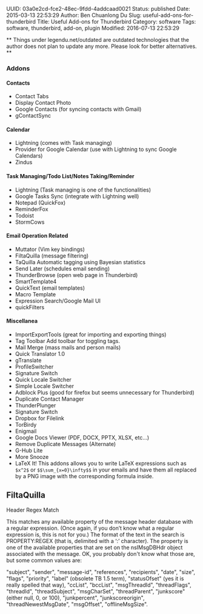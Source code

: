 UUID: 03a0e2cd-fce2-48ec-9fdd-4addcaad0021
Status: published
Date: 2015-03-13 22:53:29
Author: Ben Chuanlong Du
Slug: useful-add-ons-for-thunderbird
Title: Useful Add-ons for Thunderbird
Category: software
Tags: software, thunderbird, add-on, plugin
Modified: 2016-07-13 22:53:29

**
Things under legendu.net/outdated are outdated technologies 
that the author does not plan to update any more. 
Please look for better alternatives.
**


### Addons

#### Contacts

- Contact Tabs
- Display Contact Photo
- Google Contacts (for syncing contacts with Gmail)
- gContactSync

#### Calendar

- Lightning (comes with Task managing)
- Provider for Google Calendar (use with Lightning to sync Google Calendars)
- Zindus

#### Task Managing/Todo List/Notes Taking/Reminder

- Lightning (Task managing is one of the functionalities)
- Google Tasks Sync (integrate with Lightning well)
- Notepad (QuickFox)
- ReminderFox
- Todoist 
- StormCows

#### Email Operation Related

- Muttator (Vim key bindings)
- FiltaQuilla (message filtering)
- TaQuilla
Automatic tagging using Bayesian statistics
- Send Later (schedules email sending)
- ThunderBrowse (open web page in Thunderbird)
- SmartTemplate4
- QuickText (email templates)
- Macro Template
- Expression Search/Google Mail UI
- quickFilters

#### Miscellanea

- ImportExportTools (great for importing and exporting things)
- Tag Toolbar 
Add toolbar for toggling tags.
- Mail Merge (mass mails and person mails)
- Quick Translator 1.0 
- gTranslate
- ProfileSwitcher
- Signature Switch
- Quick Locale Switcher
- Simple Locale Switcher
- Adblock Plus (good for firefox but seems unnecessary for Thunderbird)
- Duplicate Contact Manager
- ThunderPlunger
- Signature Switch
- Dropbox for Filelink
- TorBirdy
- Enigmail
- Google Docs Viewer (PDF, DOCX, PPTX, XLSX, etc...)
- Remove Duplicate Messages (Alternate)
- G-Hub Lite 
- More Snooze
- LaTeX It!
This addons allows you to write LaTeX expressions 
such as `$x^2$` or `$$\sum_{x=0}\infty$$` in your emails 
and have them all replaced by a PNG image with the corresponding formula inside.



## FiltaQuilla

Header Regex Match

This matches any available property of the message header database with a regular expression. 
(Once again, if you don’t know what a regular expression is, this is not for you.) 
The format of the text in the search is PROPERTY:REGEX (that is, delimited with a ‘:’ character). 
The property is one of the available properties 
that are set on the nsIMsgDBHdr object associated with the message. 
OK, you probably don't know what those are, but some common values are:

"subject",  "sender",  "message-id",  "references", "recipients", "date",  "size", "flags", "priority",
"label" (obsolete TB 1.5 term),  "statusOfset" (yes it is really spelled that way),  "ccList", "bccList",
"msgThreadId",  "threadFlags",  "threadId", "threadSubject", "msgCharSet",  "threadParent",
"junkscore" (either null, 0, or 100), "junkpercent", "junkscoreorigin",  "threadNewestMsgDate",
"msgOffset",  "offlineMsgSize".

